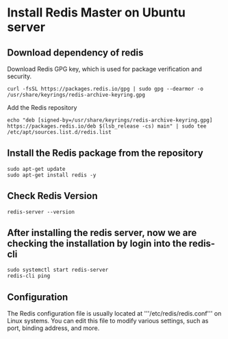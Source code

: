 # Install Redis Master on Ubuntu server

## Download dependency of redis
Download Redis GPG key, which is used for package verification and security.
```
curl -fsSL https://packages.redis.io/gpg | sudo gpg --dearmor -o /usr/share/keyrings/redis-archive-keyring.gpg
```
Add the Redis repository
```
echo "deb [signed-by=/usr/share/keyrings/redis-archive-keyring.gpg] https://packages.redis.io/deb $(lsb_release -cs) main" | sudo tee /etc/apt/sources.list.d/redis.list
```

## Install the Redis package from the repository
```
sudo apt-get update
sudo apt-get install redis -y
```
## Check Redis Version
```
redis-server --version
```
## After installing the redis server, now we are checking the installation by login into the redis-cli
```
sudo systemctl start redis-server
redis-cli ping
```
## Configuration
The Redis configuration file is usually located at '''/etc/redis/redis.conf''' on Linux systems. You can edit this file to modify various settings, such as port, binding address, and more.

